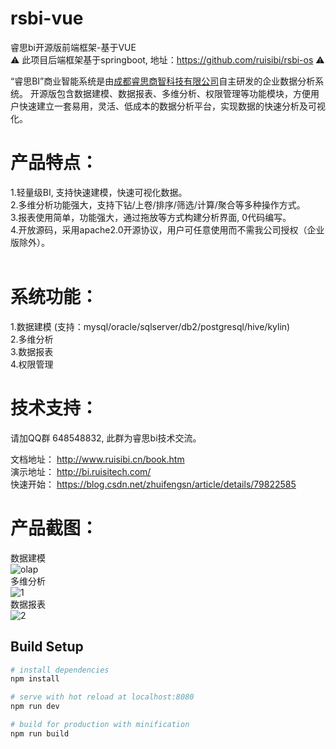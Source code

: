 # rsbi-vue

睿思bi开源版前端框架-基于VUE  <br/>
⚠️ 此项目后端框架基于springboot, 地址：https://github.com/ruisibi/rsbi-os  ⚠️<br/>

“睿思BI”商业智能系统是由[成都睿思商智科技有限公司](https://www.ruisitech.com)自主研发的企业数据分析系统。 开源版包含数据建模、数据报表、多维分析、权限管理等功能模块，方便用户快速建立一套易用，灵活、低成本的数据分析平台，实现数据的快速分析及可视化。 <br>

# 产品特点：<br>
1.轻量级BI, 支持快速建模，快速可视化数据。 <br> 
2.多维分析功能强大，支持下钻/上卷/排序/筛选/计算/聚合等多种操作方式。<br>
3.报表使用简单，功能强大，通过拖放等方式构建分析界面, 0代码编写。 <br>
4.开放源码，采用apache2.0开源协议，用户可任意使用而不需我公司授权（企业版除外）。<br>
  
# 系统功能：<br>
1.数据建模 (支持：mysql/oracle/sqlserver/db2/postgresql/hive/kylin) <br>
2.多维分析 <br>
3.数据报表 <br>
4.权限管理  <br>

# 技术支持：<br/>
请加QQ群 648548832, 此群为睿思bi技术交流。<br/>
<p/>

文档地址： http://www.ruisibi.cn/book.htm <br/>
演示地址： http://bi.ruisitech.com/  <br/>
快速开始： https://blog.csdn.net/zhuifengsn/article/details/79822585 <br/>
<p/>

# 产品截图：<br/>
数据建模<br/>
![olap](https://www.ruisitech.com/img/kybpic0.jpg?v4)  <br/>
多维分析<br/>
![1](https://www.ruisitech.com/img/kybpic1.jpg?v5)  <br/>
数据报表<br/>
![2](https://www.ruisitech.com/img/kybpic2.jpg?v3)  <br/>

## Build Setup

``` bash
# install dependencies
npm install

# serve with hot reload at localhost:8080
npm run dev

# build for production with minification
npm run build
```